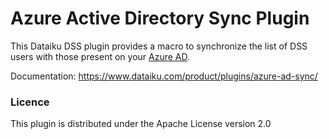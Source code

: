 # Azure Active Directory Sync Plugin

This Dataiku DSS plugin provides a macro to synchronize the list of DSS users with those present on your [Azure AD](https://azure.microsoft.com/services/active-directory/).

Documentation: https://www.dataiku.com/product/plugins/azure-ad-sync/

### Licence
This plugin is distributed under the Apache License version 2.0
